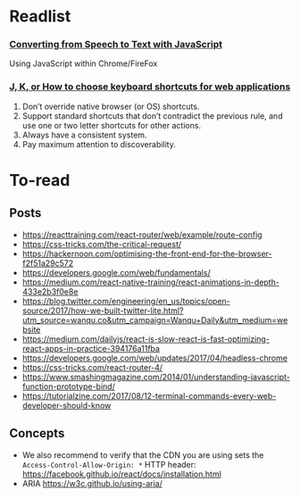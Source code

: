 # Readlist

### [Converting from Speech to Text with JavaScript](https://tutorialzine.com/2017/08/converting-from-speech-to-text-with-javascript)

Using JavaScript within Chrome/FireFox

### [J, K, or How to choose keyboard shortcuts for web applications](https://medium.com/@sashika/j-k-or-how-to-choose-keyboard-shortcuts-for-web-applications-a7c3b7b408ee)

1. Don’t override native browser (or OS) shortcuts.
1. Support standard shortcuts that don’t contradict the previous rule, and use one or two letter shortcuts for other actions.
1. Always have a consistent system.
1. Pay maximum attention to discoverability.


# To-read

## Posts

* https://reacttraining.com/react-router/web/example/route-config
* https://css-tricks.com/the-critical-request/
* https://hackernoon.com/optimising-the-front-end-for-the-browser-f2f51a29c572
* https://developers.google.com/web/fundamentals/
* https://medium.com/react-native-training/react-animations-in-depth-433e2b3f0e8e
* https://blog.twitter.com/engineering/en_us/topics/open-source/2017/how-we-built-twitter-lite.html?utm_source=wanqu.co&utm_campaign=Wanqu+Daily&utm_medium=website
* https://medium.com/dailyjs/react-is-slow-react-is-fast-optimizing-react-apps-in-practice-394176a11fba
* https://developers.google.com/web/updates/2017/04/headless-chrome
* https://css-tricks.com/react-router-4/
* https://www.smashingmagazine.com/2014/01/understanding-javascript-function-prototype-bind/
* https://tutorialzine.com/2017/08/12-terminal-commands-every-web-developer-should-know

## Concepts

* We also recommend to verify that the CDN you are using sets the `Access-Control-Allow-Origin: *` HTTP header: https://facebook.github.io/react/docs/installation.html
* ARIA https://w3c.github.io/using-aria/
